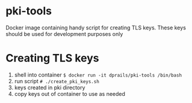 # pki-tools
Docker image containing handy script for creating TLS keys. These keys should be used for development purposes only


# Creating TLS keys
1. shell into container
`$ docker run -it dprails/pki-tools /bin/bash`
2. run script
`# ./create_pki_keys.sh`
3. keys created in pki directory
4. copy keys out of container to use as needed
